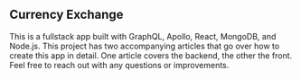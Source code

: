 ## Currency Exchange

This is a fullstack app built with GraphQL, Apollo, React, MongoDB, and Node.js. This project has two accompanying articles that go over how to create this app in detail. One article covers the backend, the other the front. Feel free to reach out with any questions or improvements.